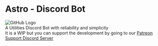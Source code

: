 # Astro - Discord Bot
![GitHub Logo](Images/Astro_.png)
<br>
A Utilities Discord Bot with reliability and simplicity
<br>
It is a WIP but you can support the development by going to our [Patreon](https://www.patreon.com/Astro_Bot)
<br>
[Support Discord Server](https://discord.gg/s5ZPSRe)
